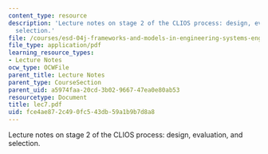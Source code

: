 ```yaml
---
content_type: resource
description: 'Lecture notes on stage 2 of the CLIOS process: design, evaluation, and
  selection.'
file: /courses/esd-04j-frameworks-and-models-in-engineering-systems-engineering-system-design-spring-2007/fce4ae872c490fc543db59a1b9b7d8a8_lec7.pdf
file_type: application/pdf
learning_resource_types:
- Lecture Notes
ocw_type: OCWFile
parent_title: Lecture Notes
parent_type: CourseSection
parent_uid: a5974faa-20cd-3b02-9667-47ea0e80ab53
resourcetype: Document
title: lec7.pdf
uid: fce4ae87-2c49-0fc5-43db-59a1b9b7d8a8
---
```

Lecture notes on stage 2 of the CLIOS process: design, evaluation, and selection.

